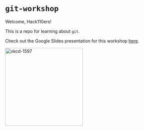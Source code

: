 # `git-workshop`

Welcome, Hack110ers!

This is a repo for learning about `git`.

Check out the Google Slides presentation for this workshop [here](https://docs.google.com/presentation/d/1kbmXgYkjNqHWuH8pA6nPGz23cG9UYUWuBaDr8KkWc2M/edit?usp=sharing).

<img src="https://imgs.xkcd.com/comics/git_2x.png" alt="xkcd-1597" width="250"/>
